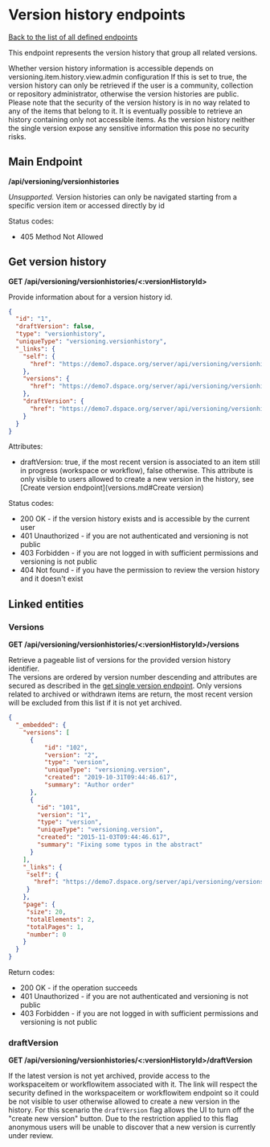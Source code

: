 # Version history endpoints

[Back to the list of all defined endpoints](endpoints.md)

This endpoint represents the version history that group all related versions.

Whether version history information is accessible depends on versioning.item.history.view.admin configuration
If this is set to true, the version history can only be retrieved if the user is a community, collection or repository administrator, otherwise the version histories are public.
Please note that the security of the version history is in no way related to any of the items that belong to it. 
It is eventually possible to retrieve an history containing only not accessible items. As the version history neither the single version expose any sensitive information this pose no security risks.

## Main Endpoint
**/api/versioning/versionhistories**   

_Unsupported._ Version histories can only be navigated starting from a specific version item or accessed directly by id

Status codes:
* 405 Method Not Allowed

## Get version history

**GET /api/versioning/versionhistories/<:versionHistoryId>**

Provide information about for a version history id.

```json
{
  "id": "1",
  "draftVersion": false,
  "type": "versionhistory",
  "uniqueType": "versioning.versionhistory",  
  "_links": {
    "self": {
      "href": "https://demo7.dspace.org/server/api/versioning/versionhistories/1"
    },
    "versions": {
      "href": "https://demo7.dspace.org/server/api/versioning/versionhistories/1/versions"
    },
    "draftVersion": {
      "href": "https://demo7.dspace.org/server/api/versioning/versionhistories/1/draftVersion"
    }
  }
}
```
Attributes:
- draftVersion: true, if the most recent version is associated to an item still in progress (workspace or workflow), false otherwise. This attribute is only visible to users allowed to create a new version in the history, see [Create version endpoint](versions.md#Create version) 

Status codes:
* 200 OK - if the version history exists and is accessible by the current user
* 401 Unauthorized - if you are not authenticated and versioning is not public
* 403 Forbidden - if you are not logged in with sufficient permissions and versioning is not public
* 404 Not found - if you have the permission to review the version history and it doesn't exist

## Linked entities

### Versions

**GET /api/versioning/versionhistories/<:versionHistoryId>/versions**

Retrieve a pageable list of versions for the provided version history identifier.  
The versions are ordered by version number descending and attributes are secured as described in the [get single version endpoint](versions.md#get-single-version).
Only versions related to archived or withdrawn items are return, the most recent version will be excluded from this list if it is not yet archived.

```json
{
  "_embedded": {
    "versions": [
      {
          "id": "102",
          "version": "2",
          "type": "version",
          "uniqueType": "versioning.version",
          "created": "2019-10-31T09:44:46.617",
          "summary": "Author order"
      },
      {
        "id": "101",
        "version": "1",
        "type": "version",
        "uniqueType": "versioning.version",
        "created": "2015-11-03T09:44:46.617",
        "summary": "Fixing some typos in the abstract"
      }
    ],
    "_links": {
     "self": {
       "href": "https://demo7.dspace.org/server/api/versioning/versions/search/findByHistory?historyId=1"
     }
    },
    "page": {
     "size": 20,
     "totalElements": 2,
     "totalPages": 1,
     "number": 0
    }
  }
}
```

Return codes:
* 200 OK - if the operation succeeds
* 401 Unauthorized - if you are not authenticated and versioning is not public
* 403 Forbidden - if you are not logged in with sufficient permissions and versioning is not public

### draftVersion

**GET /api/versioning/versionhistories/<:versionHistoryId>/draftVersion**

If the latest version is not yet archived, provide access to the workspaceitem or workflowitem associated with it.
The link will respect the security defined in the workspaceitem or workflowitem endpoint so it could be not visible to user otherwise allowed to create a new version in the history.
For this scenario the `draftVersion` flag allows the UI to turn off the "create new version" button. 
Due to the restriction applied to this flag anonymous users will be unable to discover that a new version is currently under review.
